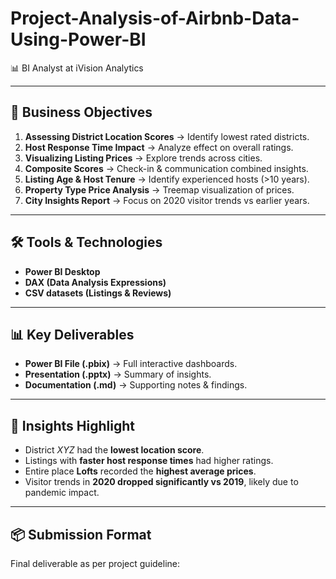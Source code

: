 # Project-Analysis-of-Airbnb-Data-Using-Power-BI
📊 BI Analyst at iVision Analytics

---

## 🎯 Business Objectives
1. **Assessing District Location Scores** → Identify lowest rated districts.  
2. **Host Response Time Impact** → Analyze effect on overall ratings.  
3. **Visualizing Listing Prices** → Explore trends across cities.  
4. **Composite Scores** → Check-in & communication combined insights.  
5. **Listing Age & Host Tenure** → Identify experienced hosts (>10 years).  
6. **Property Type Price Analysis** → Treemap visualization of prices.  
7. **City Insights Report** → Focus on 2020 visitor trends vs earlier years.  

---

## 🛠️ Tools & Technologies
- **Power BI Desktop**
- **DAX (Data Analysis Expressions)**
- **CSV datasets (Listings & Reviews)**

---

## 📊 Key Deliverables
- **Power BI File (.pbix)** → Full interactive dashboards.  
- **Presentation (.pptx)** → Summary of insights.  
- **Documentation (.md)** → Supporting notes & findings.  

---

## 🚀 Insights Highlight
- District *XYZ* had the **lowest location score**.  
- Listings with **faster host response times** had higher ratings.  
- Entire place **Lofts** recorded the **highest average prices**.  
- Visitor trends in **2020 dropped significantly vs 2019**, likely due to pandemic impact.  

---

## 📦 Submission Format
Final deliverable as per project guideline:  
